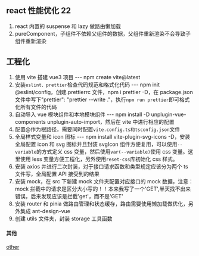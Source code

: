 ## react 性能优化 22

1. react 内置的 suspense 和 lazy 做路由懒加载
2. pureComponent，子组件不依赖父组件的数据，父组件重新渲染不会导致子组件重新渲染

## 工程化

1. 使用 vite 搭建 vue3 项目 --- npm create vite@latest
2. 安装`eslint、prettier`检查代码规范和格式化代码 --- npm init @eslint/config，创建.prettierrc 文件，npm i prettier -D，在 package.json 文件中写下"prettier": "prettier --write ."，执行`npm run prettier`即可格式化所有文件的代码
3. 自动导入 vue 模块组件和本地模块组件 --- npm install -D unplugin-vue-components unplugin-auto-import，然后在 vite 中进行相应的配置
4. 配置@作为根路径，需要同时配置`vite.config.ts和tsconfig.json`文件
5. 全局样式变量和 icon 图标 --- npm install vite-plugin-svg-icons -D，安装全局配置 icon 和 svg 图标并且封装 svgIcon 组件方便复用，可以使用`--variable`的方式定义 css 变量，然后使用`var(--variable)`使用 css 变量。这里使用 less 变量方便工程化，另外使用`reset-css`库初始化 css 样式。
6. 安装 axios 并进行二次封装，对于接口请求函数和类型规定应该分为两个 ts 文件写，全局配置 API 接受到的结果
7. 安装 mock，在 src 下新建 mock 文件夹配置对应接口的 mock 数据，注意：mock 拦截中的请求是区分大小写的！！本来我写了一个'GET',半天找不出来错误，后来发现应该是拦截'get'，而不是'GET'
8. 安装 router 和 pinia 做路由管理和状态缓存，路由需要使用懒加载做优化，另外集成 ant-design-vue
9. 创建 utils 文件夹，封装 storage 工具函数

#### 其他

[other](./notes/other.md)
